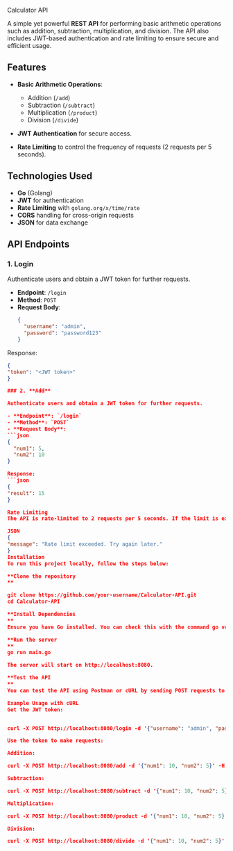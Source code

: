  Calculator API

A simple yet powerful **REST API** for performing basic arithmetic operations such as addition, subtraction, multiplication, and division. The API also includes JWT-based authentication and rate limiting to ensure secure and efficient usage.

## Features

- **Basic Arithmetic Operations**:
  - Addition (`/add`)
  - Subtraction (`/subtract`)
  - Multiplication (`/product`)
  - Division (`/divide`)
  
- **JWT Authentication** for secure access.
- **Rate Limiting** to control the frequency of requests (2 requests per 5 seconds).

## Technologies Used

- **Go** (Golang)
- **JWT** for authentication
- **Rate Limiting** with `golang.org/x/time/rate`
- **CORS** handling for cross-origin requests
- **JSON** for data exchange

## API Endpoints

### 1. **Login**

Authenticate users and obtain a JWT token for further requests.

- **Endpoint**: `/login`
- **Method**: `POST`
- **Request Body**:
  ```json
  {
    "username": "admin",
    "password": "password123"
  }

Response:
  ```json
{
  "token": "<JWT token>"
}

### 2. **Add**

Authenticate users and obtain a JWT token for further requests.

- **Endpoint**: `/login`
- **Method**: `POST`
- **Request Body**:
  ```json
  {
    "num1": 5,
    "num2": 10
  }

Response:
  ```json
{
"result": 15
}

Rate Limiting
The API is rate-limited to 2 requests per 5 seconds. If the limit is exceeded, you will receive a response with the following error:

JSON
{
  "message": "Rate limit exceeded. Try again later."
}
Installation
To run this project locally, follow the steps below:

**Clone the repository
**

git clone https://github.com/your-username/Calculator-API.git
cd Calculator-API

**Install Dependencies
**
Ensure you have Go installed. You can check this with the command go version. If it's not installed, download Go here.

**Run the server
**
go run main.go

The server will start on http://localhost:8080.

**Test the API
**
You can test the API using Postman or cURL by sending POST requests to the endpoints mentioned above. Make sure to include the Authorization header with the Bearer token for authenticated routes.

Example Usage with cURL
Get the JWT token:


curl -X POST http://localhost:8080/login -d '{"username": "admin", "password": "password123"}' -H "Content-Type: application/json"

Use the token to make requests:

Addition:

curl -X POST http://localhost:8080/add -d '{"num1": 10, "num2": 5}' -H "Authorization: Bearer <JWT token>" -H "Content-Type: application/json"

Subtraction:

curl -X POST http://localhost:8080/subtract -d '{"num1": 10, "num2": 5}' -H "Authorization: Bearer <JWT token>" -H "Content-Type: application/json"

Multiplication:

curl -X POST http://localhost:8080/product -d '{"num1": 10, "num2": 5}' -H "Authorization: Bearer <JWT token>" -H "Content-Type: application/json"

Division:

curl -X POST http://localhost:8080/divide -d '{"num1": 10, "num2": 5}' -H "Authorization: Bea
